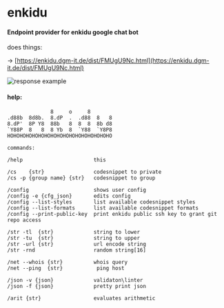 # enkidu

#### Endpoint provider for enkidu google chat bot

does things:

-> [https://enkidu.dgm-it.de/dist/FMUgU9Nc.html](https://enkidu.dgm-it.de/dist/FMUgU9Nc.html)


![response example](http://data.shitkatapult.org/enkidu_themed3.png)

#### help:

```
              8     o     8
.d88b  8d8b.  8.dP  .  .d88  8   8
8.dP'  8P Y8  88b   8  8  8  8b d8
`Y88P  8   8  8 Yb  8  `Y88  `Y8P8
HOHOHOHOHOHOHOHOHOHOHOHOHOHOHOHOHO

commands:

/help                       this

/cs    {str}                codesnippet to private
/cs -p {group name} {str}   codesnippet to group

/config                     shows user config
/config -e {cfg_json}       edits config
/config --list-styles       list available codesnippet styles
/config --list-formats      list available codesnippet formats
/config --print-public-key  print enkidu public ssh key to grant git repo access

/str -tl  {str}             string to lower
/str -tu  {str}             string to upper
/str -url {str}             url encode string
/str -rnd                   random string[16]

/net --whois {str}          whois query
/net --ping  {str}           ping host

/json -v {json}             validaton\linter
/json -f {json}             pretty print json

/arit {str}                 evaluates arithmetic

```

